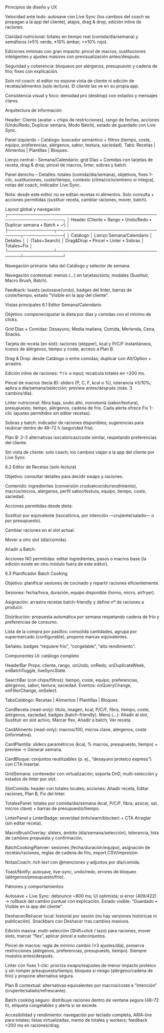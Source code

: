 Principios de diseño y UX

Velocidad ante todo: autosave con Live Sync (los cambios del coach se propagan a la app del cliente), atajos, drag & drop, edición inline de raciones.

Claridad nutricional: totales en tiempo real (comida/día/semana) y semáforos (±5% verde, ±10% ámbar, >±10% rojo).

Ediciones mínimas con gran impacto: pincel de macros, sustituciones inteligentes y ajustes masivos con previsualización antes/después.

Seguridad y coherencia: bloqueos por alérgenos, presupuesto y cadena de frío; fixes con explicación.

Solo rol coach: el editor no expone vista de cliente ni edición de recetas/alimentos (solo lectura). El cliente las ve en su propia app.

Consistencia visual y foco: densidad pro (desktop) con estados y mensajes claros.

Arquitectura de información

Header: Cliente (avatar + chips de restricciones), rango de fechas, acciones (Undo/Redo, Duplicar semana, Modo Batch), estado de guardado con Live Sync.

Panel izquierdo – Catálogo: buscador semántico + filtros (tiempo, coste, equipo, preferencias, alérgenos, sabor, textura, saciedad). Tabs: Recetas | Alimentos | Plantillas | Bloques.

Lienzo central – Semana/Calendario: grid Días × Comidas con tarjetas de receta, drag & drop, pincel de macros, linter, sobras y batch.

Panel derecho – Detalles: totales (comida/día/semana), objetivos, fixes 1-clic, sustituciones, coste/tiempo, contexto (clima/ciclo/entreno si integra), notas del coach, indicador Live Sync.

Nota: desde este editor no se editan recetas ni alimentos. Solo consulta + acciones permitidas (sustituir receta, cambiar raciones, mover, batch).

Layout global y navegación
┌────────────────────────────────────────────────────────────────────┐
│ Header (Cliente • Rango • Undo/Redo • Duplicar semana • Batch • ✓) │
├───────────────┬──────────────────────────────────────┬─────────────┤
│ Catálogo      │ Lienzo Semana/Calendario             │ Detalles    │
│ (Tabs+Search) │ Drag&Drop • Pincel • Linter • Sobras │ Totales+Fix │
└───────────────┴──────────────────────────────────────┴─────────────┘


Navegación primaria: tabs del Catálogo y selector de semana.

Navegación contextual: menús (…) en tarjetas/slots; modales (Sustituir, Macro Brush, Batch).

Feedback: toasts (autosave/undo), badges del linter, barras de coste/tiempo, estado “Visible en la app del cliente”.

Vistas principales
6.1 Editor Semana/Calendario

Objetivo: componer/ajustar la dieta por días y comidas con el mínimo de clicks.

Grid Días × Comidas: Desayuno, Media mañana, Comida, Merienda, Cena, Snacks.

Tarjeta de receta (en slot): raciones (stepper), kcal y P/C/F instantáneos, iconos de alérgenos, tiempo y coste, acceso a Plan B.

Drag & Drop: desde Catálogo o entre comidas; duplicar con Alt/Option + arrastre.

Edición inline de raciones: ↑/↓ o input; recalcula totales en <200 ms.

Pincel de macros (tecla B): sliders (P, C, F, kcal o %), tolerancia ±5/10%; aplica a día/semana/selección; preview antes/después (máx. 3 cambios/día).

Linter nutricional: fibra baja, sodio alto, monotonía (sabor/textura), presupuesto, tiempo, alérgenos, cadena de frío. Cada alerta ofrece Fix 1-clic (ajustes permitidos sin editar recetas).

Sobras y batch: indicador de raciones disponibles; sugerencias para reubicar dentro de 48–72 h (seguridad fría).

Plan B: 2–3 alternativas isocalóricas/coste similar, respetando preferencias del cliente.

Sin vista de cliente: solo coach; los cambios viajan a la app del cliente por Live Sync.

6.2 Editor de Recetas (solo lectura)

Objetivo: consultar detalles para decidir swaps y raciones.

Contenido: ingredientes (conversión crudo⇄cocido/rendimiento), macros/micros, alérgenos, perfil sabor/textura, equipo, tiempo, coste, saciedad.

Acciones permitidas desde dieta:

Sustituir por equivalente (isocalórica, por intención —crujiente/salado— o por presupuesto).

Cambiar raciones en el slot actual.

Mover a otro slot (día/comida).

Añadir a Batch.

Acciones NO permitidas: editar ingredientes, pasos o macros base (la edición existe en otro módulo fuera de este editor).

6.3 Planificador Batch Cooking

Objetivo: planificar sesiones de cocinado y repartir raciones eficientemente.

Sesiones: fecha/hora, duración, equipo disponible (horno, micro, airfryer).

Asignación: arrastra recetas batch-friendly y define nº de raciones a producir.

Distribución: propuesta automática por semana respetando cadena de frío y preferencias de consumo.

Lista de la compra por pasillos: consolida cantidades, agrupa por supermercado (configurable), propone marcas equivalentes.

Señales: badges “requiere frío”, “congelable”, “alto rendimiento”.

Componentes UI: catálogo completo

HeaderBar
Props: cliente, rango, onUndo, onRedo, onDuplicateWeek, onBatchToggle, liveSyncState.

SearchBar (con chips/filtros): tiempo, coste, equipo, preferencias, alérgenos, sabor, textura, saciedad.
Eventos: onQueryChange, onFilterChange, onSelect.

TabsCatálogo: Recetas | Alimentos | Plantillas | Bloques.

CardReceta (read-only): título, imagen, kcal, P/C/F, fibra, tiempo, coste, alérgenos, saciedad, badges (batch-friendly).
Menú (…): Añadir al slot, Sustituir en slot activo, Marcar flex, Añadir a batch, Ver receta.

CardAlimento (read-only): macros/100, micros clave, alérgenos, coste (informativa).

CardPlantilla: sliders paramétricos (kcal, % macros, presupuesto, tiempo) + preview → Generar semana.

CardBloque: conjuntos reutilizables (p. ej., “desayuno proteico express”) con CTA Insertar.

GridSemana: contenedor con virtualización; soporta DnD, multi-selección y estados de linter por slot.

SlotComida: header con totales locales; acciones: Añadir receta, Editar raciones, Plan B, Fix del linter.

TotalesPanel: totales por comida/día/semana (kcal, P/C/F, fibra, azúcar, sal, micros clave) + barras de presupuesto/tiempo.

LinterPanel y LinterBadge: severidad (info/warn/blocker) + CTA Arreglar (sin editar receta).

MacroBrushOverlay: sliders, ámbito (día/semana/selección), tolerancia, lista de cambios propuesta y confirmación.

BatchCookingPlanner: sesiones (fecha/duración/equipo), asignación de recetas/raciones, reglas de cadena de frío, export CSV/impresión.

NotasCoach: rich text con @menciones y adjuntos por día/comida.

Toast/Notify: autosave, live-sync, undo/redo, errores de bloqueo (alérgenos/presupuesto/frío).

Patrones y comportamientos

Autosave + Live Sync: debounce ~800 ms; UI optimista; si error (409/422) → rollback del cambio puntual con explicación. Estado visible: “Guardado • Visible en la app del cliente”.

Deshacer/Rehacer local: historial por sesión (no hay versiones históricas ni publicación). Snackbars con Deshacer tras cambios masivos.

Edición masiva: multi-selección (Shift+click / lazo) para raciones, mover slots, marcar “flex”, aplicar pincel a subconjuntos.

Pincel de macros: regla de mínimo cambio (≤3 ajustes/día), preserva restricciones (alérgenos, preferencias, presupuesto, tiempo). Siempre muestra antes/después.

Linter con fixes 1-clic: prioriza swaps/reajustes de menor impacto proteico y sin romper presupuesto/tiempo; bloquea si riesgo (alérgeno/cadena de frío) y propone alternativa segura.

Plan B contextual: alternativas equivalentes por macros/coste e “intención” (crujiente/salado/refrescante).

Batch cooking seguro: distribuye raciones dentro de ventana segura (48–72 h), etiqueta congelables y alerta si se excede.

Accesibilidad y rendimiento: navegación por teclado completa, ARIA-live para totales; listas virtualizadas, memo de totales y workers; feedback <200 ms en raciones/drag.